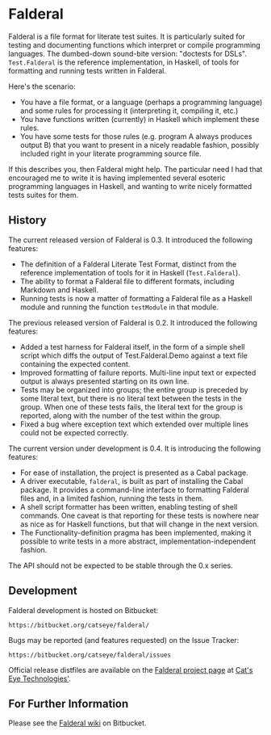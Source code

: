 Falderal
========

Falderal is a file format for literate test suites.  It is particularly
suited for testing and documenting functions which interpret or compile
programming languages. The dumbed-down sound-bite version: "doctests for
DSLs".  `Test.Falderal` is the reference implementation, in Haskell, of
tools for formatting and running tests written in Falderal.

Here's the scenario:

* You have a file format, or a language (perhaps a programming language)
  and some rules for processing it (interpreting it, compiling it, etc.)
* You have functions written (currently) in Haskell which implement these
  rules.
* You have some tests for those rules (e.g. program A always produces
  output B) that you want to present in a nicely readable fashion,
  possibly included right in your literate programming source file.

If this describes you, then Falderal might help.  The particular need I had
that encouraged me to write it is having implemented several esoteric
programming languages in Haskell, and wanting to write nicely formatted
tests suites for them.

History
-------

The current released version of Falderal is 0.3.  It introduced the following
features:

* The definition of a Falderal Literate Test Format, distinct from the
  reference implementation of tools for it in Haskell (`Test.Falderal`).
* The ability to format a Falderal file to different formats, including
  Markdown and Haskell.
* Running tests is now a matter of formatting a Falderal file as a Haskell
  module and running the function `testModule` in that module.

The previous released version of Falderal is 0.2.  It introduced the following
features:

* Added a test harness for Falderal itself, in the form of a simple shell
  script which diffs the output of Test.Falderal.Demo against a text file
  containing the expected content.
* Improved formatting of failure reports.  Multi-line input text or expected
  output is always presented starting on its own line.
* Tests may be organized into groups; the entire group is preceded by some
  literal text, but there is no literal text between the tests in the group.
  When one of these tests fails, the literal text for the group is reported,
  along with the number of the test within the group.
* Fixed a bug where exception text which extended over multiple lines
  could not be expected correctly.

The current version under development is 0.4.  It is introducing the
following features:

* For ease of installation, the project is presented as a Cabal package.
* A driver executable, `falderal`, is built as part of installing the
  Cabal package.  It provides a command-line interface to formatting
  Falderal files and, in a limited fashion, running the tests in them.
* A shell script formatter has been written, enabling testing of shell
  commands.  One caveat is that reporting for these tests is nowhere near
  as nice as for Haskell functions, but that will change in the next version.
* The Functionality-definition pragma has been implemented, making it
  possible to write tests in a more abstract, implementation-independent
  fashion.

The API should not be expected to be stable through the 0.x series.

Development
-----------

Falderal development is hosted on Bitbucket:

    https://bitbucket.org/catseye/falderal/

Bugs may be reported (and features requested) on the Issue Tracker:

    https://bitbucket.org/catseye/falderal/issues

Official release distfiles are available on the
[Falderal project page](http://catseye.tc/projects/falderal/) at
[Cat's Eye Technologies'](http://catseye.tc/).

For Further Information
-----------------------

Please see the [Falderal wiki](https://bitbucket.org/catseye/falderal/wiki/)
on Bitbucket.
